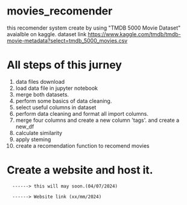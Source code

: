 # movies_recomender

this recomender system create by using "TMDB 5000 Movie Dataset" avaialble on kaggle.
dataset link https://www.kaggle.com/tmdb/tmdb-movie-metadata?select=tmdb_5000_movies.csv
# All steps of this jurney

1. data files download
2. load data file in jupyter notebook
3. merge both datasets.
4. perform some basics of data cleaning.
5. select useful columns in dataset
6. perform data cleaning and format all import columns.
7. merge four columns and create a new column 'tags'. and create a new_df
8. calculate similarity
9. apply steming
10. create a recomendation function to recomend movies


# Create a website and host it.
      ------> this will may soon.(04/07/2024)
      
      ------> Website link (xx/mm/2024)
      
